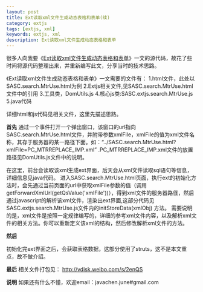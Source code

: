 ```yaml
---
layout: post
title: Ext读取xml文件生成动态表格和表单(续)
category: extjs
tags: [extjs, xml]
keywords: extjs, xml
description: Ext读取xml文件生成动态表格和表单
---
```

很多人向我要《<a href="http://blog.javachen.com/2009/10/ext_readxml_in_bjsasc_wuzi" target="_blank">Ext读取xml文件生成动态表格和表单</a>》一文的源代码，故花了些时间将源代码整理出来，并重新编写此文，分享当时的技术思路。

《Ext读取xml文件生成动态表格和表单》一文需要的文件有：
1.html文件，此处以SASC.search.MtrUse.html为例
2.Extjs相关文件,见SASC.search.MtrUse.html文件中的引用
3.工具类，DomUtils.js
4.核心js类:SASC.extjs.search.MtrUse.js
5.java代码

详细html和js代码见相关文件，这里先描述思路。

<strong>首先</strong>
通过一个事件打开一个弹出窗口，该窗口的url指向SASC.search.MtrUse.html文件，并附带参数xmlFile，xmlFile的值为xml文件名称，其存于服务器的某一路径下面。如：“../SASC.search.MtrUse.html?xmlFile=PC_MTRREPLACE_IMP.xml” .PC_MTRREPLACE_IMP.xml文件的放置路径见DomUtils.js文件中的说明。

在这里，前台会读取该xml生成ext界面，后天会从xml文件读取sql语句等信息，详细信息见java代码。
进入SASC.search.MtrUse.html页面，执行ext的初始化方法时，会先通过当前页面的url中获取xmlFile参数的值（调用getForwardXmlUrl(getQsValue('xmlFile'))），得到xml文件的服务器路径，然后通过javascript的解析该xml文件，渲染出ext界面,这部分代码见SASC.extjs.search.MtrUse.js文件内的initStoreData(xmlObj) 方法。
需要说明的是，xml文件是按照一定规律编写的，详细的参考xml文件内容，以及解析xml文件的相关方法。你可以重新定义该xml的结构，然后修改解析xml文件的方法。

<strong>然后</strong>

初始化完ext界面之后，会获取表格数据，这部分使用了struts，这不是本文重点，故不做介绍。

<strong>最后</strong>
相关文件打包见：
<a href="http://vdisk.weibo.com/s/2enQS" target="_blank">http://vdisk.weibo.com/s/2enQS</a>

<strong>说明</strong>
如果还有什么不懂，欢迎email：javachen.june#gmail.com
